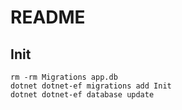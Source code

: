 # README

## Init

```shell
rm -rm Migrations app.db
dotnet dotnet-ef migrations add Init
dotnet dotnet-ef database update
```